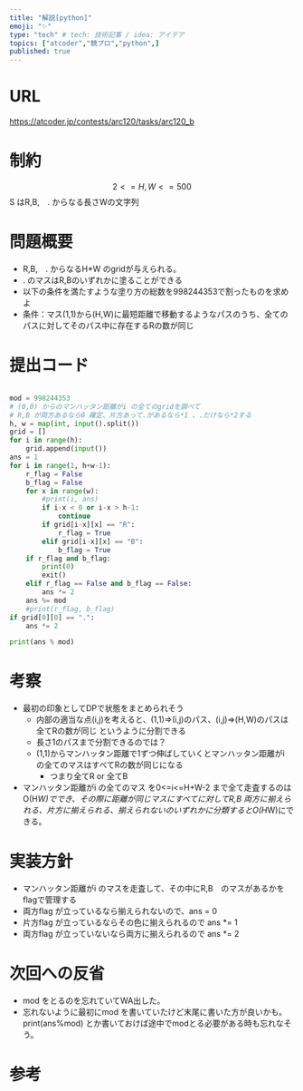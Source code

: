 ```yaml
---
title: "解説[python]"
emoji: "✨"
type: "tech" # tech: 技術記事 / idea: アイデア
topics: ["atcoder","競プロ","python",]
published: true
---
```


# URL
https://atcoder.jp/contests/arc120/tasks/arc120_b

# 制約
$$ 2<= H,W <=500 $$
S はR,B,　. からなる長さWの文字列

# 問題概要
- R,B,　. からなるH*W のgridが与えられる。
- . のマスはR,Bのいずれかに塗ることができる
- 以下の条件を満たすような塗り方の総数を998244353で割ったものを求めよ
- 条件：マス(1,1)から(H,W)に最短距離で移動するようなパスのうち、全てのパスに対してそのパス中に存在するRの数が同じ

# 提出コード
```python

mod = 998244353
# (0,0) からのマンハッタン距離がi の全てのgridを調べて
# R,B が両方あるなら0 確定、片方あって.があるなら*1 、.だけなら*2する
h, w = map(int, input().split())
grid = []
for i in range(h):
    grid.append(input())
ans = 1
for i in range(1, h+w-1):
    r_flag = False
    b_flag = False
    for x in range(w):
        #print(i, ans)
        if i-x < 0 or i-x > h-1:
            continue
        if grid[i-x][x] == "R":
            r_flag = True
        elif grid[i-x][x] == "B":
            b_flag = True
    if r_flag and b_flag:
        print(0)
        exit()
    elif r_flag == False and b_flag == False:
        ans *= 2
    ans %= mod
    #print(r_flag, b_flag)
if grid[0][0] == ".":
    ans *= 2

print(ans % mod)
```

# 考察
- 最初の印象としてDPで状態をまとめられそう
  - 内部の適当な点(i,j)を考えると、(1,1)=>(i,j)のパス、(i,j)=>(H,W)のパスは全てRの数が同じ というように分割できる
  - 長さ1のパスまで分割できるのでは？
  - (1,1)からマンハッタン距離で1ずつ伸ばしていくとマンハッタン距離がi の全てのマスはすべてRの数が同じになる
    - つまり全てR or 全てB
- マンハッタン距離がi の全てのマス を0<=i<=H+W-2 まで全て走査するのはO(H*W)ででき、その際に距離が同じマスにすべてに対してR,B 両方に揃えられる、片方に揃えられる、揃えられないのいずれかに分類するとO(H*W)にできる。

# 実装方針
- マンハッタン距離がi のマスを走査して、その中にR,B　のマスがあるかをflagで管理する
- 両方flag が立っているなら揃えられないので、ans = 0
- 片方flag が立っているならその色に揃えられるので ans *= 1
- 両方flag が立っていないなら両方に揃えられるので ans *= 2

# 次回への反省
- mod をとるのを忘れていてWA出した。
- 忘れないように最初にmod を書いていたけど末尾に書いた方が良いかも。 print(ans%mod) とか書いておけば途中でmodとる必要がある時も忘れなそう。

# 参考

